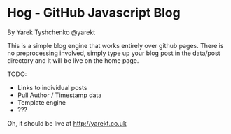 Hog - GitHub Javascript Blog
============================

By Yarek Tyshchenko @yarekt

This is a simple blog engine that works entirely over github pages.
There is no preprocessing involved, simply type up your blog post in the data/post directory
and it will be live on the home page.

TODO:
- Links to individual posts
- Pull Author / Timestamp data
- Template engine
- ???

Oh, it should be live at http://yarekt.co.uk